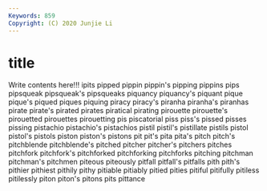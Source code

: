 ```yaml
---
Keywords: 859
Copyright: (C) 2020 Junjie Li
---
```


# title

Write contents here!!!
ipits 
pipped
pippin 
pippin's 
pipping 
pippins 
pips 
pipsqueak 
pipsqueak's 
pipsqueaks 
piquancy 
piquancy's
piquant 
pique 
pique's 
piqued 
piques 
piquing 
piracy 
piracy's 
piranha 
piranha's
piranhas 
pirate 
pirate's 
pirated 
pirates 
piratical 
pirating 
pirouette 
pirouette's 
pirouetted
pirouettes 
pirouetting 
pis 
piscatorial 
piss 
piss's 
pissed 
pisses 
pissing 
pistachio
pistachio's 
pistachios 
pistil 
pistil's 
pistillate 
pistils 
pistol 
pistol's 
pistols 
piston
piston's 
pistons 
pit 
pit's 
pita 
pita's 
pitch 
pitch's 
pitchblende 
pitchblende's
pitched 
pitcher 
pitcher's 
pitchers 
pitches 
pitchfork 
pitchfork's 
pitchforked 
pitchforking 
pitchforks
pitching 
pitchman 
pitchman's 
pitchmen 
piteous 
piteously 
pitfall 
pitfall's 
pitfalls 
pith
pith's 
pithier 
pithiest 
pithily 
pithy 
pitiable 
pitiably 
pitied 
pities 
pitiful
pitifully 
pitiless 
pitilessly 
piton 
piton's 
pitons 
pits 
pittance 
